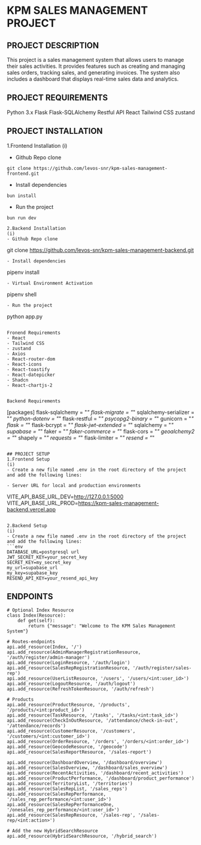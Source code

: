 # KPM SALES MANAGEMENT PROJECT

## PROJECT DESCRIPTION

This project is a sales management system that allows users to manage their sales activities. It provides features such as creating and managing sales orders, tracking sales, and generating invoices. The system also includes a dashboard that displays real-time sales data and analytics.


## PROJECT REQUIREMENTS

Python 3.x
Flask
Flask-SQLAlchemy
Restful API
React
Tailwind CSS
zustand

## PROJECT INSTALLATION
1.Frontend Installation
(i)
- Github Repo clone
```
git clone https://github.com/levos-snr/kpm-sales-management-frontend.git
```
- Install dependencies
```
bun install
```
- Run the project
```
bun run dev

2.Backend Installation
(i)
- Github Repo clone
```
git clone https://github.com/levos-snr/kpm-sales-management-backend.git
```
- Install dependencies
```
pipenv install
```
- Virtual Environment Activation
```
pipenv shell
```
- Run the project
```
python app.py
```

Fronend Requirements
- React
- Tailwind CSS
- zustand
- Axios
- React-router-dom
- React-icons
- React-toastify
- React-datepicker
- Shadcn
- React-chartjs-2


Backend Requirements
```
[packages]
flask-sqlalchemy = "*"
flask-migrate = "*"
sqlalchemy-serializer = "*"
python-dotenv = "*"
flask-restful = "*"
psycopg2-binary = "*"
gunicorn = "*"
flask = "*"
flask-bcrypt = "*"
flask-jwt-extended = "*"
sqlalchemy = "*"
supabase = "*"
faker = "*"
faker-commerce = "*"
flask-cors = "*"
geoalchemy2 = "*"
shapely = "*"
requests = "*"
flask-limiter = "*"
resend = "*"
```

## PROJECT SETUP
1.Frontend Setup
(i)
- Create a new file named .env in the root directory of the project and add the following lines:

- Server URL for local and production environments
```
VITE_API_BASE_URL_DEV=http://127.0.0.1:5000
VITE_API_BASE_URL_PROD=https://kpm-sales-management-backend.vercel.app

```

2.Backend Setup
(i)
- Create a new file named .env in the root directory of the project and add the following lines:
```env
DATABASE_URL=postgresql url
JWT_SECRET_KEY=your_secret_key
SECRET_KEY=my_secret_key
my_url=supabase_url
my_key=supabase_key
RESEND_API_KEY=your_resend_api_key
```

## ENDPOINTS
```
# Optional Index Resource
class Index(Resource):
    def get(self):
        return {"message": "Welcome to The KPM Sales Management System"}
        
# Routes-endpoints
api.add_resource(Index, '/')
api.add_resource(AdminManagerRegistrationResource, '/auth/register/admin-manager')
api.add_resource(LoginResource, '/auth/login')
api.add_resource(SalesRepRegistrationResource, '/auth/register/sales-rep')
api.add_resource(UserListResource, '/users', '/users/<int:user_id>')
api.add_resource(LogoutResource, '/auth/logout')
api.add_resource(RefreshTokenResource, '/auth/refresh')

# Products
api.add_resource(ProductResource, '/products', '/products/<int:product_id>')
api.add_resource(TaskResource, '/tasks', '/tasks/<int:task_id>')
api.add_resource(CheckInOutResource, '/attendance/check-in-out', '/attendance/records')
api.add_resource(CustomerResource, '/customers', '/customers/<int:customer_id>')
api.add_resource(OrderResource, '/orders', '/orders/<int:order_id>')
api.add_resource(GeocodeResource, '/geocode')
api.add_resource(SalesReportResource, '/sales-report')

api.add_resource(DashboardOverview, '/dashboard/overview')
api.add_resource(SalesOverview, '/dashboard/sales_overview')
api.add_resource(RecentActivities, '/dashboard/recent_activities')
api.add_resource(ProductPerformance, '/dashboard/product_performance')
api.add_resource(TerritoryList, '/territories')
api.add_resource(SalesRepList, '/sales_reps')
api.add_resource(SalesRepPerformance, '/sales_rep_performance/<int:user_id>')
api.add_resource(SalesRepPerformanceOne, '/onesales_rep_performance/<int:user_id>')
api.add_resource(SalesRepResource, '/sales-rep', '/sales-rep/<int:action>')

# Add the new HybridSearchResource
api.add_resource(HybridSearchResource, '/hybrid_search')

```
